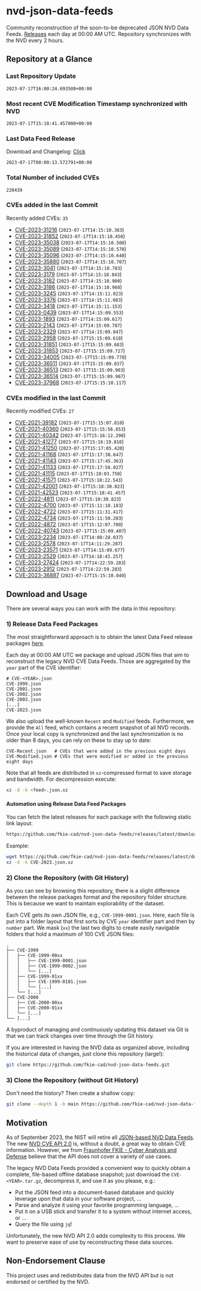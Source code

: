 # nvd-json-data-feeds

Community reconstruction of the soon-to-be deprecated JSON NVD Data Feeds. 
[Releases](https://github.com/fkie-cad/nvd-json-data-feeds/releases/latest) each day at 00:00 AM UTC.
Repository synchronizes with the NVD every 2 hours.

## Repository at a Glance

### Last Repository Update

```plain
2023-07-17T16:00:24.693508+00:00
```

### Most recent CVE Modification Timestamp synchronized with NVD

```plain
2023-07-17T15:18:41.457000+00:00
```

### Last Data Feed Release

Download and Changelog: [Click](https://github.com/fkie-cad/nvd-json-data-feeds/releases/latest)

```plain
2023-07-17T00:00:13.572791+00:00
```

### Total Number of included CVEs

```plain
220439
```

### CVEs added in the last Commit

Recently added CVEs: `35`

* [CVE-2023-31216](CVE-2023/CVE-2023-312xx/CVE-2023-31216.json) (`2023-07-17T14:15:10.383`)
* [CVE-2023-31852](CVE-2023/CVE-2023-318xx/CVE-2023-31852.json) (`2023-07-17T14:15:10.450`)
* [CVE-2023-35038](CVE-2023/CVE-2023-350xx/CVE-2023-35038.json) (`2023-07-17T14:15:10.500`)
* [CVE-2023-35089](CVE-2023/CVE-2023-350xx/CVE-2023-35089.json) (`2023-07-17T14:15:10.570`)
* [CVE-2023-35096](CVE-2023/CVE-2023-350xx/CVE-2023-35096.json) (`2023-07-17T14:15:10.640`)
* [CVE-2023-35880](CVE-2023/CVE-2023-358xx/CVE-2023-35880.json) (`2023-07-17T14:15:10.707`)
* [CVE-2023-3041](CVE-2023/CVE-2023-30xx/CVE-2023-3041.json) (`2023-07-17T14:15:10.783`)
* [CVE-2023-3179](CVE-2023/CVE-2023-31xx/CVE-2023-3179.json) (`2023-07-17T14:15:10.843`)
* [CVE-2023-3182](CVE-2023/CVE-2023-31xx/CVE-2023-3182.json) (`2023-07-17T14:15:10.900`)
* [CVE-2023-3186](CVE-2023/CVE-2023-31xx/CVE-2023-3186.json) (`2023-07-17T14:15:10.960`)
* [CVE-2023-3245](CVE-2023/CVE-2023-32xx/CVE-2023-3245.json) (`2023-07-17T14:15:11.023`)
* [CVE-2023-3376](CVE-2023/CVE-2023-33xx/CVE-2023-3376.json) (`2023-07-17T14:15:11.083`)
* [CVE-2023-3418](CVE-2023/CVE-2023-34xx/CVE-2023-3418.json) (`2023-07-17T14:15:11.153`)
* [CVE-2023-0439](CVE-2023/CVE-2023-04xx/CVE-2023-0439.json) (`2023-07-17T14:15:09.553`)
* [CVE-2023-1893](CVE-2023/CVE-2023-18xx/CVE-2023-1893.json) (`2023-07-17T14:15:09.617`)
* [CVE-2023-2143](CVE-2023/CVE-2023-21xx/CVE-2023-2143.json) (`2023-07-17T14:15:09.787`)
* [CVE-2023-2329](CVE-2023/CVE-2023-23xx/CVE-2023-2329.json) (`2023-07-17T14:15:09.847`)
* [CVE-2023-2958](CVE-2023/CVE-2023-29xx/CVE-2023-2958.json) (`2023-07-17T15:15:09.610`)
* [CVE-2023-31851](CVE-2023/CVE-2023-318xx/CVE-2023-31851.json) (`2023-07-17T15:15:09.683`)
* [CVE-2023-31853](CVE-2023/CVE-2023-318xx/CVE-2023-31853.json) (`2023-07-17T15:15:09.727`)
* [CVE-2023-34005](CVE-2023/CVE-2023-340xx/CVE-2023-34005.json) (`2023-07-17T15:15:09.770`)
* [CVE-2023-36511](CVE-2023/CVE-2023-365xx/CVE-2023-36511.json) (`2023-07-17T15:15:09.837`)
* [CVE-2023-36513](CVE-2023/CVE-2023-365xx/CVE-2023-36513.json) (`2023-07-17T15:15:09.903`)
* [CVE-2023-36514](CVE-2023/CVE-2023-365xx/CVE-2023-36514.json) (`2023-07-17T15:15:09.967`)
* [CVE-2023-37968](CVE-2023/CVE-2023-379xx/CVE-2023-37968.json) (`2023-07-17T15:15:10.117`)


### CVEs modified in the last Commit

Recently modified CVEs: `27`

* [CVE-2021-39182](CVE-2021/CVE-2021-391xx/CVE-2021-39182.json) (`2023-07-17T15:15:07.810`)
* [CVE-2021-40360](CVE-2021/CVE-2021-403xx/CVE-2021-40360.json) (`2023-07-17T15:15:56.653`)
* [CVE-2021-40342](CVE-2021/CVE-2021-403xx/CVE-2021-40342.json) (`2023-07-17T15:16:12.290`)
* [CVE-2021-41277](CVE-2021/CVE-2021-412xx/CVE-2021-41277.json) (`2023-07-17T15:16:19.810`)
* [CVE-2021-41250](CVE-2021/CVE-2021-412xx/CVE-2021-41250.json) (`2023-07-17T15:17:05.420`)
* [CVE-2021-41168](CVE-2021/CVE-2021-411xx/CVE-2021-41168.json) (`2023-07-17T15:17:38.647`)
* [CVE-2021-41143](CVE-2021/CVE-2021-411xx/CVE-2021-41143.json) (`2023-07-17T15:17:45.363`)
* [CVE-2021-41133](CVE-2021/CVE-2021-411xx/CVE-2021-41133.json) (`2023-07-17T15:17:56.027`)
* [CVE-2021-41115](CVE-2021/CVE-2021-411xx/CVE-2021-41115.json) (`2023-07-17T15:18:03.750`)
* [CVE-2021-41571](CVE-2021/CVE-2021-415xx/CVE-2021-41571.json) (`2023-07-17T15:18:22.543`)
* [CVE-2021-42001](CVE-2021/CVE-2021-420xx/CVE-2021-42001.json) (`2023-07-17T15:18:30.023`)
* [CVE-2021-42523](CVE-2021/CVE-2021-425xx/CVE-2021-42523.json) (`2023-07-17T15:18:41.457`)
* [CVE-2022-4811](CVE-2022/CVE-2022-48xx/CVE-2022-4811.json) (`2023-07-17T15:10:30.823`)
* [CVE-2022-4700](CVE-2022/CVE-2022-47xx/CVE-2022-4700.json) (`2023-07-17T15:11:18.183`)
* [CVE-2022-4722](CVE-2022/CVE-2022-47xx/CVE-2022-4722.json) (`2023-07-17T15:11:31.417`)
* [CVE-2022-4734](CVE-2022/CVE-2022-47xx/CVE-2022-4734.json) (`2023-07-17T15:11:50.203`)
* [CVE-2022-4872](CVE-2022/CVE-2022-48xx/CVE-2022-4872.json) (`2023-07-17T15:12:07.700`)
* [CVE-2022-40743](CVE-2022/CVE-2022-407xx/CVE-2022-40743.json) (`2023-07-17T15:15:09.407`)
* [CVE-2023-2234](CVE-2023/CVE-2023-22xx/CVE-2023-2234.json) (`2023-07-17T14:08:28.037`)
* [CVE-2023-2578](CVE-2023/CVE-2023-25xx/CVE-2023-2578.json) (`2023-07-17T14:11:29.287`)
* [CVE-2023-23571](CVE-2023/CVE-2023-235xx/CVE-2023-23571.json) (`2023-07-17T14:15:09.677`)
* [CVE-2023-2529](CVE-2023/CVE-2023-25xx/CVE-2023-2529.json) (`2023-07-17T14:18:43.257`)
* [CVE-2023-27424](CVE-2023/CVE-2023-274xx/CVE-2023-27424.json) (`2023-07-17T14:22:59.283`)
* [CVE-2023-2912](CVE-2023/CVE-2023-29xx/CVE-2023-2912.json) (`2023-07-17T14:22:59.283`)
* [CVE-2023-36887](CVE-2023/CVE-2023-368xx/CVE-2023-36887.json) (`2023-07-17T15:15:10.040`)


## Download and Usage

There are several ways you can work with the data in this repository:

### 1) Release Data Feed Packages

The most straightforward approach is to obtain the latest Data Feed release packages [here](https://github.com/fkie-cad/nvd-json-data-feeds/releases/latest).

Each day at 00:00 AM UTC we package and upload JSON files that aim to reconstruct the legacy NVD CVE Data Feeds.
Those are aggregated by the `year` part of the CVE identifier:

```
# CVE-<YEAR>.json
CVE-1999.json
CVE-2001.json
CVE-2002.json
CVE-2003.json
[...]
CVE-2023.json
```

We also upload the well-known `Recent` and `Modified` feeds.
Furthermore, we provide the `All` feed, which contains a recent snapshot of all NVD records.
Once your local copy is synchronized and the last synchronization is no older than 8 days, you can rely on these to stay up to date:

```plain
CVE-Recent.json   # CVEs that were added in the previous eight days
CVE-Modified.json # CVEs that were modified or added in the previous eight days
```

Note that all feeds are distributed in `xz`-compressed format to save storage and bandwidth.
For decompression execute:

```sh
xz -d -k <feed>.json.xz
```


#### Automation using Release Data Feed Packages

You can fetch the latest releases for each package with the following static link layout:

```sh
https://github.com/fkie-cad/nvd-json-data-feeds/releases/latest/download/CVE-<YEAR>.json.xz
```

Example:

```sh
wget https://github.com/fkie-cad/nvd-json-data-feeds/releases/latest/download/CVE-2023.json.xz
xz -d -k CVE-2023.json.xz
```

### 2) Clone the Repository (with Git History)

As you can see by browsing this repository, there is a slight difference between the release packages format and the repository folder structure.
This is because we want to maintain explorability of the dataset.

Each CVE gets its own JSON file, e.g., `CVE-1999-0001.json`.
Here, each file is put into a folder layout that first sorts by CVE `year` identifier part and then by `number` part.
We mask (`xx`) the last two digits to create easily navigable folders that hold a maximum of 100 CVE JSON files:

```plain
.
├── CVE-1999
│   ├── CVE-1999-00xx
│   │   ├── CVE-1999-0001.json
│   │   ├── CVE-1999-0002.json
│   │   └── [...]
│   ├── CVE-1999-01xx
│   │   ├── CVE-1999-0101.json
│   │   └── [...]
│   └── [...]
├── CVE-2000
│   ├── CVE-2000-00xx
│   ├── CVE-2000-01xx
│   └── [...]
└── [...]
```

A byproduct of managing and continuously updating this dataset via Git is that we can track changes over time through the Git history.

If you are interested in having the NVD data as organized above, including the historical data of changes, just clone this repository (large!):

```sh
git clone https://github.com/fkie-cad/nvd-json-data-feeds.git
```

### 3) Clone the Repository (without Git History)

Don't need the history? Then create a shallow copy:

```sh
git clone --depth 1 -b main https://github.com/fkie-cad/nvd-json-data-feeds.git
```

## Motivation

As of September 2023, the NIST will retire all [JSON-based NVD Data Feeds](https://nvd.nist.gov/vuln/data-feeds#divRetirementBanner-1).
The new [NVD CVE API 2.0](https://nvd.nist.gov/developers/vulnerabilities) is, without a doubt, a great way to obtain CVE information.
However, we from [Fraunhofer FKIE - Cyber Analysis and Defense](https://www.fkie.fraunhofer.de/en/departments/cad.html) believe that the API does not cover a variety of use cases.

The legacy NVD Data Feeds provided a convenient way to quickly obtain a complete, file-based offline database snapshot; just download the `CVE-<YEAR>.tar.gz`, decompress it, and use it as you please, e.g.:

* Put the JSON feed into a document-based database and quickly leverage upon that data in your software project, ...
* Parse and analyze it using your favorite programming language, ...
* Put it on a USB stick and transfer it to a system without internet access, or ...
* Query the file using `jq`!

Unfortunately, the new NVD API 2.0 adds complexity to this process.
We want to preserve ease of use by reconstructing these data sources.

## Non-Endorsement Clause

This project uses and redistributes data from the NVD API but is not endorsed or certified by the NVD.